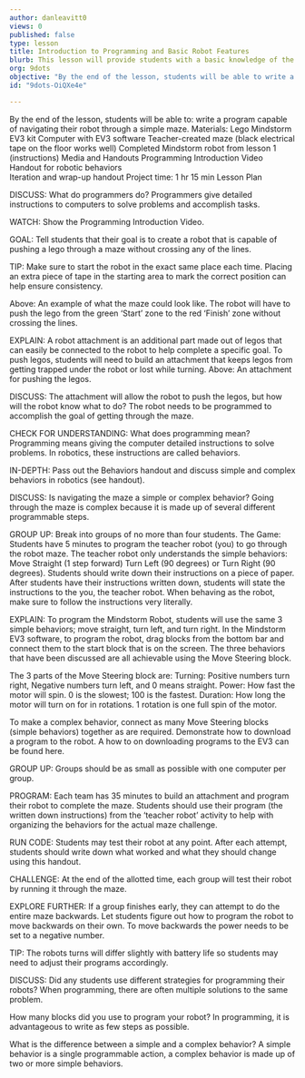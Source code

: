 ```yaml
---
author: danleavitt0
views: 0
published: false
type: lesson
title: Introduction to Programming and Basic Robot Features
blurb: This lesson will provide students with a basic knowledge of the programming process and introduce them to the Lego Mindstorm software
org: 9dots
objective: "By the end of the lesson, students will be able to write a program capable of navigating their robot through a simple maze"
id: "9dots-OiQXe4e"

---
```




By the end of the lesson, students will be able to:
write a program capable of navigating their robot through a simple maze.
Materials:
Lego Mindstorm EV3 kit
Computer with EV3 software
Teacher-created maze (black electrical tape on the floor works well)
Completed Mindstorm robot from lesson 1 (instructions)
Media and Handouts
Programming Introduction Video
Handout for robotic behaviors  
Iteration and wrap-up handout
Project time:
	1 hr 15 min
Lesson Plan

DISCUSS: What do programmers do?
Programmers give detailed instructions to computers to solve problems and accomplish tasks.  

WATCH: Show the Programming Introduction Video.

GOAL: Tell students that their goal is to create a robot that is capable of pushing a lego through a maze without crossing any of the lines. 

TIP: Make sure to start the robot in the exact same place each time. Placing an extra piece of tape in the starting area to mark the correct position can help ensure consistency.

Above: An example of what the maze could look like. The robot will have to push the lego from the green ‘Start’ zone to the red ‘Finish’  zone without crossing the lines.

EXPLAIN:  A robot attachment is an additional part made out of legos that can easily be connected to the robot to help complete a specific goal. To push legos, students will need to build an attachment that keeps legos from getting trapped under the robot or lost while turning.
Above: An attachment for pushing the legos.

DISCUSS: 
The attachment will allow the robot to push the legos, but how will the robot know what to do? 
The robot needs to be programmed to accomplish the goal of getting through the maze.

CHECK FOR UNDERSTANDING: 
What does programming mean?
Programming means giving the computer detailed instructions to solve problems.  In robotics, these instructions are called behaviors.

IN-DEPTH: Pass out the Behaviors handout and discuss simple and complex behaviors in robotics (see handout).

DISCUSS: 
Is navigating the maze a simple or complex behavior?
Going through the maze is complex because it is made up of several different programmable steps.

GROUP UP: Break into groups of no more than four students. 
The Game:
Students have 5 minutes to program the teacher robot (you) to go through the robot maze. The teacher robot only understands the simple behaviors:
Move Straight (1 step forward)
Turn Left (90 degrees) or
Turn Right (90 degrees).
Students should write down their instructions on a piece of paper. After students have their instructions written down, students will state the instructions to the you, the teacher robot. When behaving as the robot, make sure to follow the instructions very literally.

EXPLAIN: 
To program the Mindstorm Robot, students will use the same 3 simple behaviors; move straight, turn left, and turn right. In the Mindstorm EV3 software, to program the robot, drag blocks from the bottom bar and connect them to the start block that is on the screen. The three behaviors that have been discussed are all achievable using the Move Steering block.
		
The 3 parts of the Move Steering block are:
Turning: Positive numbers turn right, Negative numbers turn left, and 0 means straight.
Power: How fast the motor will spin. 0 is the slowest; 100 is the fastest.
Duration: How long the motor will turn on for in rotations. 1 rotation is one full spin of the motor.

To make a complex behavior, connect as many Move Steering blocks (simple behaviors) together as are required.
Demonstrate how to download a program to the robot. A how to on downloading programs to the EV3 can be found here.

GROUP UP: 
Groups should be as small as possible with one computer per group. 

PROGRAM: 
Each team has 35 minutes to build an attachment and program their robot to complete the maze. Students should use their program (the written down instructions) from the ‘teacher robot’ activity to help with organizing the behaviors for the actual maze challenge.

RUN CODE: 
Students may test their robot at any point. After each attempt, students should write down what worked and what they should change using this handout. 

CHALLENGE: 
At the end of the allotted time, each group will test their robot by running it through the maze.

EXPLORE FURTHER: 
If a group finishes early, they can attempt to do the entire maze backwards. Let students figure out how to program the robot to move backwards on their own. To move backwards the power needs to be set to a negative number.

TIP: 
The robots turns will differ slightly with battery life so students may need to adjust their programs accordingly.

DISCUSS:
Did any students use different strategies for programming their robots?
When programming, there are often multiple solutions to the same problem.

How many blocks did you use to program your robot?
In programming, it is advantageous to write as few steps as possible.

What is the difference between a simple and a complex behavior?
A simple behavior is a single programmable action, a complex behavior is made up of two or more simple behaviors.
